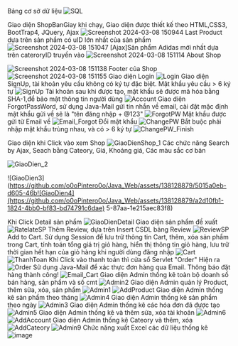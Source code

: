 Bảng cơ sở dữ liệu ![SQL](https://github.com/o0oPintero0o/Java_Web/assets/138128879/f54670fc-22bd-46d3-8e6b-01cd0d6c28a8)

Giao diện ShopBanGiay khi chạy, Giao diện được thiết kế theo HTML,CSS3, BootTrap4, JQuery, Ajax
![Screenshot 2024-03-08 150944](https://github.com/o0oPintero0o/Java_Web/assets/138128879/9d5f5a56-2932-495c-9f82-7351eb39926e)
Last Product dựa trên sản phẩm có uID lớn nhất của sản phẩm
![Screenshot 2024-03-08 151047](https://github.com/o0oPintero0o/Java_Web/assets/138128879/23cd5963-ed40-4c65-8076-9837a323b33e)
[Ajax]Sản phẩm Adidas mới nhất dựa trên cateroryID truyền vào
![Screenshot 2024-03-08 151114](https://github.com/o0oPintero0o/Java_Web/assets/138128879/d2bedf79-0b0b-4b2c-ab26-59c7e95131fc)
About Shop

![Screenshot 2024-03-08 151138](https://github.com/o0oPintero0o/Java_Web/assets/138128879/283ed7c6-86af-4743-8b44-1232c1a7e550)
Footer của Shop
![Screenshot 2024-03-08 151155](https://github.com/o0oPintero0o/Java_Web/assets/138128879/99fb8e25-83e6-425d-b6ee-c7ce0c7fa8df)
Giao diện Login
![Login](https://github.com/o0oPintero0o/Java_Web/assets/138128879/978815df-1f9b-4a74-977f-244ecdbda5d2)
Giao diện SignUp, tài khoản yêu cầu không có ký tự đặc biệt. Mật khẩu yêu cầu > 6 ký tự
![SignUp](https://github.com/o0oPintero0o/Java_Web/assets/138128879/1f2388e7-367a-442a-8514-057a3bd89620)
Tài khoản sau khi được tạo, mật khẩu sẽ được mã hóa bằng SHA-1,để bảo mật thông tin người dùng
![Account](https://github.com/o0oPintero0o/Java_Web/assets/138128879/2646d30e-f93c-4240-9987-55550463e82c)
Giao diện ForgotPassWord, sử dụng Java-Mail gửi tin nhắn về email, cài đặt mặc định mật khẩu gửi về sẽ là "tên đăng nhập + @123"
![ForgotPW](https://github.com/o0oPintero0o/Java_Web/assets/138128879/5bfb7487-b71f-4305-a534-df75d865a4c8)
Mật khẩu được gửi từ Email về
![Email_Forgot](https://github.com/o0oPintero0o/Java_Web/assets/138128879/13698a51-29ac-4224-8278-c3edeb7df5f1)
Đổi mật khẩu ![ChangePW](https://github.com/o0oPintero0o/Java_Web/assets/138128879/bf2d2010-4830-4b83-bd32-914022b41098)
Bắt buộc phải nhập mật khẩu trùng nhau, và có > 6 ký tự
![ChangePW_Finish](https://github.com/o0oPintero0o/Java_Web/assets/138128879/09f75311-afd9-4e4c-af0c-976d64bf3a69)

Giao diện khi Click vào xem Shop
![GiaoDienShop_1](https://github.com/o0oPintero0o/Java_Web/assets/138128879/03430638-e5b8-4665-9c47-16bde709c62e)
Các chức năng Search by Ajax, Seach bằng Cateory, Giá, Khoảng giá, Các màu sắc cơ bản

![GiaoDien_2](https://github.com/o0oPintero0o/Java_Web/assets/138128879/c0c9f60a-2c43-47d0-824f-3986498ac4b0)

![GiaoDien3](https://github.com/o0oPintero0o/Java_Web/assets/138128879/5015a0eb-d605-46b![GiaoDien4](https://github.com/o0oPintero0o/Java_Web/assets/138128879/a2d10fb1-1824-4bb0-bf83-bd74791c6dae)
5-87aa-1e215aec83f8)

Khi Click Detail sản phẩm
![GiaoDienDetail](https://github.com/o0oPintero0o/Java_Web/assets/138128879/a9a7035f-1845-4cde-a340-dfb7f00903e3)
Giao diện sản phẩm đề xuất![RatelateSP](https://github.com/o0oPintero0o/Java_Web/assets/138128879/101bec62-4b40-417e-8d99-a816847582a5)
Thêm Review, dựa trên Insert CSDL bảng Review
![ReviewSP](https://github.com/o0oPintero0o/Java_Web/assets/138128879/68f4ebcf-62d8-407b-b75e-ecdc78526254)
Add to Cart. Sử dụng Session để lưu trữ thông tin Cart, thêm, xóa sản phẩm trong Cart, tính toán tổng giá trị giỏ hàng, hiển thị thông tin giỏ hàng, lưu trữ thời gian hết hạn của giỏ hàng khi người dùng đăng nhập
![Cart](https://github.com/o0oPintero0o/Java_Web/assets/138128879/f63f2920-92d4-481e-ade0-e72cd603b918)
![ThanhToan](https://github.com/o0oPintero0o/Java_Web/assets/138128879/9d98bd52-31ec-4456-a163-766c76170d01)
Khi Click vào thanh toán thì cửa sổ Servlet "Order" Hiện ra
![Order](https://github.com/o0oPintero0o/Java_Web/assets/138128879/fba0f71b-ca45-4a55-bef0-c7f67aba9239)
Sử dụng Java-Mail để xác thực đơn hàng qua Email. Thông báo đặt hàng thành công!
![Email_Cart](https://github.com/o0oPintero0o/Java_Web/assets/138128879/228c6f2c-7848-4bec-bda1-d79da93db5db)
Giao diện Admin thống kê toàn bộ doanh số bán hàng, sản phẩm và số cmt
![Admin2](https://github.com/o0oPintero0o/Java_Web/assets/138128879/7a47aefe-b528-49ed-bda8-da9b8e59224e)
Giao diện Admin quản lý Product, thêm sửa, xóa, sản phẩm
![Admin1](https://github.com/o0oPintero0o/Java_Web/assets/138128879/74a2426c-0bca-4d7c-940d-7a16344768df)
![AddProduct](https://github.com/o0oPintero0o/Java_Web/assets/138128879/8d0ddfb6-fd36-4939-afdd-3348b03d63d4)
Giao diện Admin thống kê sản phẩm theo tháng ![Admin4](https://github.com/o0oPintero0o/Java_Web/assets/138128879/737708bb-3b9d-4f01-bc16-37e26ff1adae)
Giao diện Admin thống kê sản phẩm theo ngày 
![Admin3](https://github.com/o0oPintero0o/Java_Web/assets/138128879/f1f56c10-9cb9-4d41-aaec-82a5b7e59caa)
Giao diện Admin thống kê các hóa đơn đã được tạo
![Admin5](https://github.com/o0oPintero0o/Java_Web/assets/138128879/3acc6ade-c58b-41b7-b9b1-2df6423b7625)
Giao diện Admin thống kê và thêm sửa, xóa tài khoản
![Admin6](https://github.com/o0oPintero0o/Java_Web/assets/138128879/886d9ad8-527d-42fa-8d42-92b5b05e0981)
![AddAccount](https://github.com/o0oPintero0o/Java_Web/assets/138128879/5ebc9843-35f2-41a4-9c44-51aeb0671cb3)
Giao diện Admin thống kê Cateory và thêm, xóa
![AddCateory](https://github.com/o0oPintero0o/Java_Web/assets/138128879/dd0ee288-59ff-49de-ac81-16bebe771647)
![Admin9](https://github.com/o0oPintero0o/Java_Web/assets/138128879/3ad0ea94-6052-4ea0-8313-40908afe0703)
Chức năng xuất Excel các dữ liệu thống kê
![image](https://github.com/o0oPintero0o/Java_Web/assets/138128879/d5e4ff37-985c-4764-ac8a-60d488804b3f)












